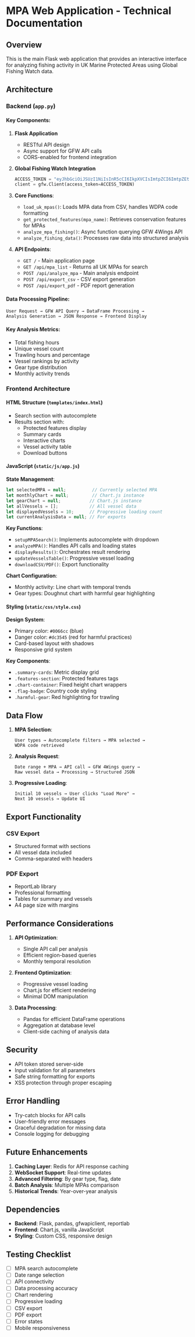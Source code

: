 # MPA Web Application - Technical Documentation

## Overview
This is the main Flask web application that provides an interactive interface for analyzing fishing activity in UK Marine Protected Areas using Global Fishing Watch data.

## Architecture

### Backend (`app.py`)

#### Key Components:

1. **Flask Application**
   - RESTful API design
   - Async support for GFW API calls
   - CORS-enabled for frontend integration

2. **Global Fishing Watch Integration**
   ```python
   ACCESS_TOKEN = "eyJhbGciOiJSUzI1NiIsInR5cCI6IkpXVCIsImtpZCI6ImtpZEtleSJ9..."
   client = gfw.Client(access_token=ACCESS_TOKEN)
   ```

3. **Core Functions**:
   - `load_uk_mpas()`: Loads MPA data from CSV, handles WDPA code formatting
   - `get_protected_features(mpa_name)`: Retrieves conservation features for MPAs
   - `analyze_mpa_fishing()`: Async function querying GFW 4Wings API
   - `analyze_fishing_data()`: Processes raw data into structured analysis

4. **API Endpoints**:
   - `GET /` - Main application page
   - `GET /api/mpa_list` - Returns all UK MPAs for search
   - `POST /api/analyze_mpa` - Main analysis endpoint
   - `POST /api/export_csv` - CSV export generation
   - `POST /api/export_pdf` - PDF report generation

#### Data Processing Pipeline:
```
User Request → GFW API Query → DataFrame Processing → 
Analysis Generation → JSON Response → Frontend Display
```

#### Key Analysis Metrics:
- Total fishing hours
- Unique vessel count
- Trawling hours and percentage
- Vessel rankings by activity
- Gear type distribution
- Monthly activity trends

### Frontend Architecture

#### HTML Structure (`templates/index.html`)
- Search section with autocomplete
- Results section with:
  - Protected features display
  - Summary cards
  - Interactive charts
  - Vessel activity table
  - Download buttons

#### JavaScript (`static/js/app.js`)

**State Management**:
```javascript
let selectedMPA = null;          // Currently selected MPA
let monthlyChart = null;         // Chart.js instance
let gearChart = null;           // Chart.js instance
let allVessels = [];            // All vessel data
let displayedVessels = 10;      // Progressive loading count
let currentAnalysisData = null; // For exports
```

**Key Functions**:
- `setupMPASearch()`: Implements autocomplete with dropdown
- `analyzeMPA()`: Handles API calls and loading states
- `displayResults()`: Orchestrates result rendering
- `updateVesselsTable()`: Progressive vessel loading
- `downloadCSV/PDF()`: Export functionality

**Chart Configuration**:
- Monthly activity: Line chart with temporal trends
- Gear types: Doughnut chart with harmful gear highlighting

#### Styling (`static/css/style.css`)

**Design System**:
- Primary color: `#0066cc` (blue)
- Danger color: `#dc3545` (red for harmful practices)
- Card-based layout with shadows
- Responsive grid system

**Key Components**:
- `.summary-cards`: Metric display grid
- `.features-section`: Protected features tags
- `.chart-container`: Fixed height chart wrappers
- `.flag-badge`: Country code styling
- `.harmful-gear`: Red highlighting for trawling

## Data Flow

1. **MPA Selection**:
   ```
   User types → Autocomplete filters → MPA selected → 
   WDPA code retrieved
   ```

2. **Analysis Request**:
   ```
   Date range + MPA → API call → GFW 4Wings query → 
   Raw vessel data → Processing → Structured JSON
   ```

3. **Progressive Loading**:
   ```
   Initial 10 vessels → User clicks "Load More" → 
   Next 10 vessels → Update UI
   ```

## Export Functionality

### CSV Export
- Structured format with sections
- All vessel data included
- Comma-separated with headers

### PDF Export  
- ReportLab library
- Professional formatting
- Tables for summary and vessels
- A4 page size with margins

## Performance Considerations

1. **API Optimization**:
   - Single API call per analysis
   - Efficient region-based queries
   - Monthly temporal resolution

2. **Frontend Optimization**:
   - Progressive vessel loading
   - Chart.js for efficient rendering
   - Minimal DOM manipulation

3. **Data Processing**:
   - Pandas for efficient DataFrame operations
   - Aggregation at database level
   - Client-side caching of analysis data

## Security

- API token stored server-side
- Input validation for all parameters
- Safe string formatting for exports
- XSS protection through proper escaping

## Error Handling

- Try-catch blocks for API calls
- User-friendly error messages
- Graceful degradation for missing data
- Console logging for debugging

## Future Enhancements

1. **Caching Layer**: Redis for API response caching
2. **WebSocket Support**: Real-time updates
3. **Advanced Filtering**: By gear type, flag, date
4. **Batch Analysis**: Multiple MPAs comparison
5. **Historical Trends**: Year-over-year analysis

## Dependencies

- **Backend**: Flask, pandas, gfwapiclient, reportlab
- **Frontend**: Chart.js, vanilla JavaScript
- **Styling**: Custom CSS, responsive design

## Testing Checklist

- [ ] MPA search autocomplete
- [ ] Date range selection
- [ ] API connectivity
- [ ] Data processing accuracy
- [ ] Chart rendering
- [ ] Progressive loading
- [ ] CSV export
- [ ] PDF export
- [ ] Error states
- [ ] Mobile responsiveness